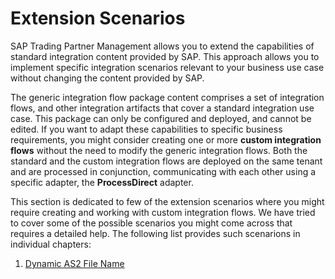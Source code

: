 <!-- loio07d2c00083534d8d98a4bd9a9a96ae2c -->

# Extension Scenarios

SAP Trading Partner Management allows you to extend the capabilities of standard integration content provided by SAP. This approach allows you to implement specific integration scenarios relevant to your business use case without changing the content provided by SAP.

The generic integration flow package content comprises a set of integration flows, and other integration artifacts that cover a standard integration use case. This package can only be configured and deployed, and cannot be edited. If you want to adapt these capabilities to specific business requirements, you might consider creating one or more **custom integration flows** without the need to modify the generic integration flows. Both the standard and the custom integration flows are deployed on the same tenant and are processed in conjunction, communicating with each other using a specific adapter, the **ProcessDirect** adapter.

This section is dedicated to few of the extension scenarios where you might require creating and working with custom integration flows. We have tried to cover some of the possible scenarios you might come across that requires a detailed help. The following list provides such scenarions in individual chapters:

1.  [Dynamic AS2 File Name](dynamic-as2-file-name-4028e55.md)



